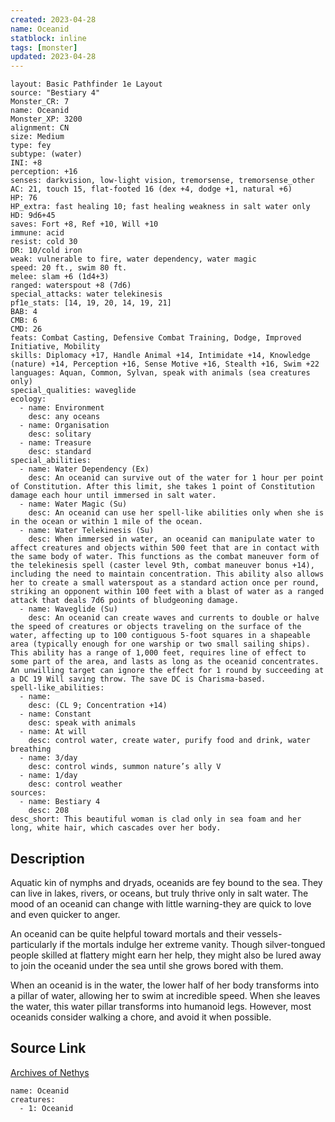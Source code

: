 ```yaml
---
created: 2023-04-28
name: Oceanid
statblock: inline
tags: [monster]
updated: 2023-04-28
---
```

```statblock
layout: Basic Pathfinder 1e Layout
source: "Bestiary 4"
Monster_CR: 7
name: Oceanid
Monster_XP: 3200
alignment: CN
size: Medium
type: fey
subtype: (water)
INI: +8
perception: +16
senses: darkvision, low-light vision, tremorsense, tremorsense_other
AC: 21, touch 15, flat-footed 16 (dex +4, dodge +1, natural +6)
HP: 76
HP_extra: fast healing 10; fast healing weakness in salt water only
HD: 9d6+45
saves: Fort +8, Ref +10, Will +10
immune: acid
resist: cold 30
DR: 10/cold iron
weak: vulnerable to fire, water dependency, water magic
speed: 20 ft., swim 80 ft.
melee: slam +6 (1d4+3)
ranged: waterspout +8 (7d6)
special_attacks: water telekinesis
pf1e_stats: [14, 19, 20, 14, 19, 21]
BAB: 4
CMB: 6
CMD: 26
feats: Combat Casting, Defensive Combat Training, Dodge, Improved Initiative, Mobility
skills: Diplomacy +17, Handle Animal +14, Intimidate +14, Knowledge (nature) +14, Perception +16, Sense Motive +16, Stealth +16, Swim +22
languages: Aquan, Common, Sylvan, speak with animals (sea creatures only)
special_qualities: waveglide
ecology:
  - name: Environment
    desc: any oceans
  - name: Organisation
    desc: solitary
  - name: Treasure
    desc: standard
special_abilities:
  - name: Water Dependency (Ex)
    desc: An oceanid can survive out of the water for 1 hour per point of Constitution. After this limit, she takes 1 point of Constitution damage each hour until immersed in salt water.
  - name: Water Magic (Su)
    desc: An oceanid can use her spell-like abilities only when she is in the ocean or within 1 mile of the ocean.
  - name: Water Telekinesis (Su)
    desc: When immersed in water, an oceanid can manipulate water to affect creatures and objects within 500 feet that are in contact with the same body of water. This functions as the combat maneuver form of the telekinesis spell (caster level 9th, combat maneuver bonus +14), including the need to maintain concentration. This ability also allows her to create a small waterspout as a standard action once per round, striking an opponent within 100 feet with a blast of water as a ranged attack that deals 7d6 points of bludgeoning damage.
  - name: Waveglide (Su)
    desc: An oceanid can create waves and currents to double or halve the speed of creatures or objects traveling on the surface of the water, affecting up to 100 contiguous 5-foot squares in a shapeable area (typically enough for one warship or two small sailing ships). This ability has a range of 1,000 feet, requires line of effect to some part of the area, and lasts as long as the oceanid concentrates. An unwilling target can ignore the effect for 1 round by succeeding at a DC 19 Will saving throw. The save DC is Charisma-based.
spell-like_abilities:
  - name:
    desc: (CL 9; Concentration +14)
  - name: Constant
    desc: speak with animals
  - name: At will
    desc: control water, create water, purify food and drink, water breathing
  - name: 3/day
    desc: control winds, summon nature’s ally V
  - name: 1/day
    desc: control weather
sources:
  - name: Bestiary 4
    desc: 208
desc_short: This beautiful woman is clad only in sea foam and her long, white hair, which cascades over her body.
```
## Description
Aquatic kin of nymphs and dryads, oceanids are fey bound to the sea. They can live in lakes, rivers, or oceans, but truly thrive only in salt water. The mood of an oceanid can change with little warning-they are quick to love and even quicker to anger.

An oceanid can be quite helpful toward mortals and their vessels-particularly if the mortals indulge her extreme vanity. Though silver-tongued people skilled at flattery might earn her help, they might also be lured away to join the oceanid under the sea until she grows bored with them.

When an oceanid is in the water, the lower half of her body transforms into a pillar of water, allowing her to swim at incredible speed. When she leaves the water, this water pillar transforms into humanoid legs. However, most oceanids consider walking a chore, and avoid it when possible.
## Source Link
[Archives of Nethys](https://aonprd.com/MonsterDisplay.aspx?ItemName=Oceanid)
```encounter-table
name: Oceanid
creatures:
  - 1: Oceanid
```
